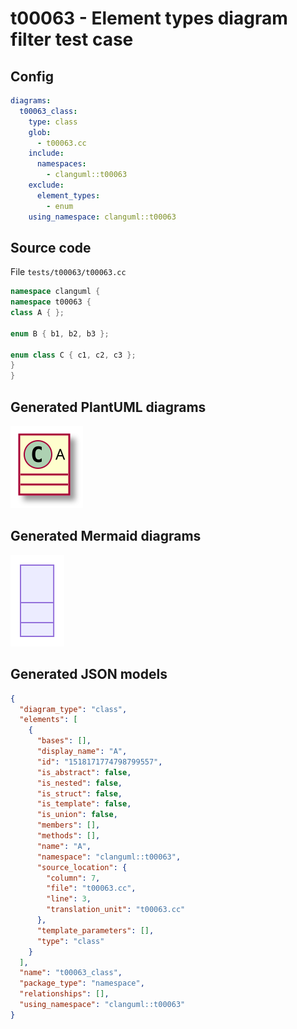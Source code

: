 # t00063 - Element types diagram filter test case
## Config
```yaml
diagrams:
  t00063_class:
    type: class
    glob:
      - t00063.cc
    include:
      namespaces:
        - clanguml::t00063
    exclude:
      element_types:
        - enum
    using_namespace: clanguml::t00063
```
## Source code
File `tests/t00063/t00063.cc`
```cpp
namespace clanguml {
namespace t00063 {
class A { };

enum B { b1, b2, b3 };

enum class C { c1, c2, c3 };
}
}
```
## Generated PlantUML diagrams
![t00063_class](./t00063_class.svg "Element types diagram filter test case")
## Generated Mermaid diagrams
![t00063_class](./t00063_class_mermaid.svg "Element types diagram filter test case")
## Generated JSON models
```json
{
  "diagram_type": "class",
  "elements": [
    {
      "bases": [],
      "display_name": "A",
      "id": "1518171774798799557",
      "is_abstract": false,
      "is_nested": false,
      "is_struct": false,
      "is_template": false,
      "is_union": false,
      "members": [],
      "methods": [],
      "name": "A",
      "namespace": "clanguml::t00063",
      "source_location": {
        "column": 7,
        "file": "t00063.cc",
        "line": 3,
        "translation_unit": "t00063.cc"
      },
      "template_parameters": [],
      "type": "class"
    }
  ],
  "name": "t00063_class",
  "package_type": "namespace",
  "relationships": [],
  "using_namespace": "clanguml::t00063"
}
```
